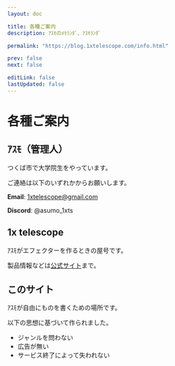 ```yaml
---
layout: doc

title: 各種ご案内
description: ｱｽﾓのﾒﾓﾗﾝﾀﾞ、ｱｽﾓﾗﾝﾀﾞ

permalink: "https://blog.1xtelescope.com/info.html"

prev: false
next: false

editLink: false
lastUpdated: false
---
```


# 各種ご案内

## ｱｽﾓ（管理人）

つくば市で大学院生をやっています。

ご連絡は以下のいずれかからお願いします。

**Email**: 1xtelescope@gmail.com

**Discord**: @asumo_1xts

## 1x telescope

ｱｽﾓがエフェクターを作るときの屋号です。

製品情報などは[公式サイト](https://1xtelescope.com)まで。

## このサイト

ｱｽﾓが自由にものを書くための場所です。

以下の思想に基づいて作られました。

- ジャンルを問わない
- 広告が無い
- サービス終了によって失われない
